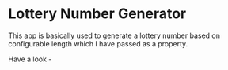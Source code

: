 # Lottery Number Generator

This app is basically used to generate a lottery number based on configurable length which I have passed as a property.

Have a look - 
